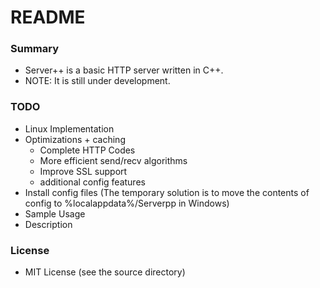 # README #

### Summary ###

* Server++ is a basic HTTP server written in C++. 
* NOTE: It is still under development.

### TODO ###

* Linux Implementation
* Optimizations + caching
    * Complete HTTP Codes
    * More efficient send/recv algorithms
    * Improve SSL support
    * additional config features
* Install config files (The temporary solution is to move the contents of config to %localappdata%/Serverpp in Windows)
* Sample Usage
* Description

### License ###
* MIT License (see the source directory)
